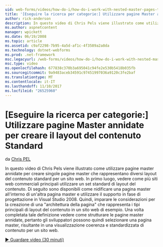 ```yaml
---
uid: web-forms/videos/how-do-i/how-do-i-work-with-nested-master-pages-to-create-standard-content-layouts
title: '[Eseguire la ricerca per categorie:] Utilizzare pagine Master annidate per creare il layout del contenuto Standard | Documenti Microsoft'
author: rick-anderson
description: In questo video di Chris Pels viene illustrato come utilizzare pagine master annidate per creare singole pagine master che rappresentano diversi layout del contenuto standard per una w...
ms.author: aspnetcontent
manager: wpickett
ms.date: 06/19/2008
ms.topic: article
ms.assetid: c9af2298-7b95-4a5d-af1c-4f3589a2a8da
ms.technology: dotnet-webforms
ms.prod: .net-framework
msc.legacyurl: /web-forms/videos/how-do-i/how-do-i-work-with-nested-master-pages-to-create-standard-content-layouts
msc.type: video
ms.openlocfilehash: 677838c370b3a695041c94fe2e530b5418b035fb
ms.sourcegitcommit: 9a9483aceb34591c97451997036a9120c3fe2baf
ms.translationtype: MT
ms.contentlocale: it-IT
ms.lasthandoff: 11/10/2017
ms.locfileid: "26525960"
---
```

<a name="how-do-i-work-with-nested-master-pages-to-create-standard-content-layouts"></a>[Eseguire la ricerca per categorie:] Utilizzare pagine Master annidate per creare il layout del contenuto Standard
====================
da [Chris PEL](https://twitter.com/chrispels)

In questo video di Chris Pels viene illustrato come utilizzare pagine master annidate per creare singole pagine master che rappresentano diversi layout del contenuto standard per un sito web. In primo luogo, vedere come più siti web commerciali principali utilizzare un set standard di layout del contenuto. Di seguito sono disponibili come nidificare una pagina master all'interno di un'altra pagina master e utilizzare il supporto in fase di progettazione in Visual Studio 2008. Quindi, imparare le considerazioni per la creazione di una "architettura della pagina" che rappresenta i tipi principali di layout del contenuto in un sito web di esempio. Una volta completata tale definizione vedere come strutturare le pagine master annidate, pertanto gli sviluppatori possono quindi selezionare una pagina master, risultante in una visualizzazione coerenza e standardizzata di contenuto per un sito web.

[&#9654; Guardare video (30 minuti)](https://channel9.msdn.com/Blogs/ASP-NET-Site-Videos/how-do-i-work-with-nested-master-pages-to-create-standard-content-layouts)
